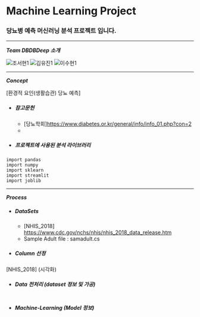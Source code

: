 # Machine Learning Project
### 당뇨병 예측 머신러닝 분석 프로젝트 입니다.
---

___Team DBDBDeep 소개___

![조서현1](https://github.com/seohyuny/ml_project/assets/154740829/98bd88d7-c514-49d6-9c58-36ae0d2026e3)
![김유진1](https://github.com/seohyuny/ml_project/assets/154740829/24ac5527-8282-4fcd-83aa-cce698d1f60c)
![이수현1](https://github.com/seohyuny/ml_project/assets/154740829/69675da5-81be-47a7-9dff-2ce81606c9db)

---

___Concept___

[환경적 요인(생활습관) 당뇨 예측]

- ##### 참고문헌
  - [당뇨학회]<https://www.diabetes.or.kr/general/info/info_01.php?con=2>
  - 

- ##### 프로젝트에 사용된 분석 라이브러리
```
import pandas
import numpy
import sklearn
import streamlit
import joblib
```

--- 

___Process___

- ##### DataSets
  - [NHIS_2018] <https://www.cdc.gov/nchs/nhis/nhis_2018_data_release.htm>
  - Sample Adult file : samadult.cs

- ##### Column 선정
[NHIS_2018]
(시각화)

- ##### Data 전처리 (dataset 정보 및 가공)
```

```

- ##### Machine-Learning (Model 정보)
```

```




